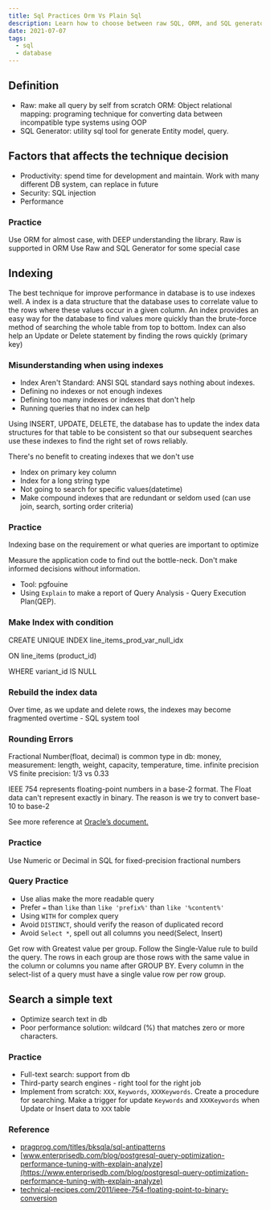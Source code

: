 ```yaml
---
title: Sql Practices Orm Vs Plain Sql
description: Learn how to choose between raw SQL, ORM, and SQL generators, optimize database performance with smart indexing, avoid rounding errors, and write efficient queries for better security and speed.
date: 2021-07-07
tags:
  - sql
  - database
---
```


## Definition

- Raw: make all query by self from scratch ORM: Object relational mapping: programing technique for converting data between incompatible type systems using OOP
- SQL Generator: utility sql tool for generate Entity model, query.

## Factors that affects the technique decision

- Productivity: spend time for development and maintain. Work with many different DB system, can replace in future
- Security: SQL injection
- Performance

### Practice

Use ORM for almost case, with DEEP understanding the library. Raw is supported in ORM Use Raw and SQL Generator for some special case

## Indexing

The best technique for improve performance in database is to use indexes well. A index is a data structure that the database uses to correlate value to the rows where these values occur in a given column. An index provides an easy way for the database to find values more quickly than the brute-force method of searching the whole table from top to bottom. Index can also help an Update or Delete statement by finding the rows quickly (primary key)

### Misunderstanding when using indexes

- Index Aren't Standard: ANSI SQL standard says nothing about indexes.
- Defining no indexes or not enough indexes
- Defining too many indexes or indexes that don't help
- Running queries that no index can help

Using INSERT, UPDATE, DELETE, the database has to update the index data structures for that table to be consistent so that our subsequent searches use these indexes to find the right set of rows reliably.

There's no benefit to creating indexes that we don't use

- Index on primary key column
- Index for a long string type
- Not going to search for specific values(datetime)
- Make compound indexes that are redundant or seldom used (can use join, search, sorting order criteria)

### Practice

Indexing base on the requirement or what queries are important to optimize

Measure the application code to find out the bottle-neck. Don't make informed decisions without information.

- Tool: pgfouine
- Using `Explain` to make a report of Query Analysis - Query Execution Plan(QEP).

### Make Index with condition

CREATE UNIQUE INDEX line_items_prod_var_null_idx

ON line_items (product_id)

WHERE variant_id IS NULL

### Rebuild the index data

Over time, as we update and delete rows, the indexes may become fragmented overtime - SQL system tool

### Rounding Errors

Fractional Number(float, decimal) is common type in db: money, measurement: length, weight, capacity, temperature, time. infinite precision VS finite precision: 1/3 vs 0.33

IEEE 754 represents floating-point numbers in a base-2 format. The Float data can't represent exactly in binary. The reason is we try to convert base-10 to base-2

See more reference at [Oracle’s document.](https://docs.oracle.com/cd/E19957-01/806-3568/ncg_goldberg.html)

### Practice

Use Numeric or Decimal in SQL for fixed-precision fractional numbers

### Query Practice

- Use alias make the more readable query
- Prefer `=` than `like` than `like 'prefix%'` than `like '%content%'`
- Using `WITH` for complex query
- Avoid `DISTINCT`, should verify the reason of duplicated record
- Avoid `Select *`, spell out all columns you need(Select, Insert)

Get row with Greatest value per group. Follow the Single-Value rule to build the query. The rows in each group are those rows with the same value in the column or columns you name after GROUP BY. Every column in the select-list of a query must have a single value row per row group.

## Search a simple text

- Optimize search text in db
- Poor performance solution: wildcard (%) that matches zero or more characters.

### Practice

- Full-text search: support from db
- Third-party search engines - right tool for the right job
- Implement from scratch: `XXX`, `Keywords`, `XXXKeywords`. Create a procedure for searching. Make a trigger for update `Keywords` and `XXXKeywords` when Update or Insert data to `XXX` table

### Reference

- [pragprog.com/titles/bksqla/sql-antipatterns](https://pragprog.com/titles/bksqla/sql-antipatterns/)
- [www.enterprisedb.com/blog/postgresql-query-optimization-performance-tuning-with-explain-analyze](https://www.enterprisedb.com/blog/postgresql-query-optimization-performance-tuning-with-explain-analyze)
- [technical-recipes.com/2011/ieee-754-floating-point-to-binary-conversion](http://technical-recipes.com/2011/ieee-754-floating-point-to-binary-conversion)

